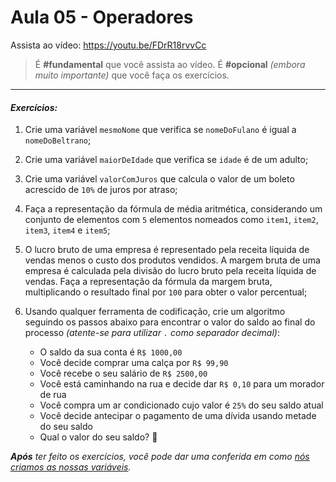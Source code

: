 # Aula 05 - Operadores

Assista ao vídeo: https://youtu.be/FDrR18rvvCc

> É **#fundamental** que você assista ao vídeo. É **#opcional** _(embora muito importante)_ que você faça os exercícios.

---

#### _Exercícios:_

1) Crie uma variável `mesmoNome` que verifica se `nomeDoFulano` é igual a `nomeDoBeltrano`;

2) Crie uma variável `maiorDeIdade` que verifica se `idade` é de um adulto;

3) Crie uma variável `valorComJuros` que calcula o valor de um boleto acrescido de `10%` de juros por atraso;

4) Faça a representação da fórmula de média aritmética, considerando um conjunto de elementos com `5` elementos nomeados como `item1`, `item2`, `item3`, `item4` e `item5`;

5) O lucro bruto de uma empresa é representado pela receita líquida de vendas menos o custo dos produtos vendidos. A margem bruta de uma empresa é calculada pela divisão do lucro bruto pela receita líquida de vendas. Faça a representação da fórmula da margem bruta, multiplicando o resultado final por `100` para obter o valor percentual;

6) Usando qualquer ferramenta de codificação, crie um algoritmo seguindo os passos abaixo para encontrar o valor do saldo ao final do processo _(atente-se para utilizar `.` como separador decimal)_:
   * O saldo da sua conta é `R$ 1000,00`
   * Você decide comprar uma calça por `R$ 99,90`
   * Você recebe o seu salário de `R$ 2500,00`
   * Você está caminhando na rua e decide dar `R$ 0,10` para um morador de rua
   * Você compra um ar condicionado cujo valor é `25%` do seu saldo atual
   * Você decide antecipar o pagamento de uma dívida usando metade do seu saldo
   * Qual o valor do seu saldo? :thinking:

_**Após** ter feito os exercícios, você pode dar uma conferida em como [nós criamos as nossas variáveis](resolucao.md)._